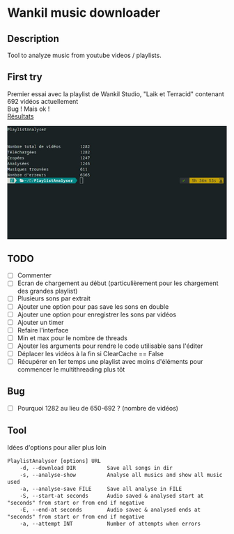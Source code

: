 # Wankil music downloader

## Description
Tool to analyze music from youtube videos / playlists.

## First try
Premier essai avec la playlist de Wankil Studio, "Laik et Terracid" contenant 692 vidéos actuellement  
Bug ! Mais ok !  
[Résultats](./Other/result.txt "Musiques trouvées lors de la 1ère exécution")  

![alt text](./Other/FirstTry.jpg "First try result")

## TODO
- [ ] Commenter
- [ ] Ecran de chargement au début (particulièrement pour les chargement des grandes playlist)
- [ ] Plusieurs sons par extrait
- [ ] Ajouter une option pour pas save les sons en double
- [ ] Ajouter une option pour enregistrer les sons par vidéos
- [ ] Ajouter un timer
- [ ] Refaire l'interface
- [ ] Min et max pour le nombre de threads
- [ ] Ajouter les arguments pour rendre le code utilisable sans l'éditer
- [ ] Déplacer les vidéos à la fin si ClearCache == False
- [ ] Récupérer en 1er temps une playlist avec moins d'éléments pour commencer le multithreading plus tôt

## Bug
- [ ] Pourquoi 1282 au lieu de 650-692 ? (nombre de vidéos)

## Tool
Idées d'options pour aller plus loin
```
PlaylistAnalyser [options] URL
    -d, --download DIR          Save all songs in dir
    -s, --analyse-show          Analyse all musics and show all music used
    -a, --analyse-save FILE     Save all analyse in FILE
    -S, --start-at seconds      Audio saved & analysed start at "seconds" from start or from end if negative
    -E, --end-at seconds        Audio savec & analysed ends at "seconds" from start or from end if negative
    -a, --attempt INT           Number of attempts when errors
```
